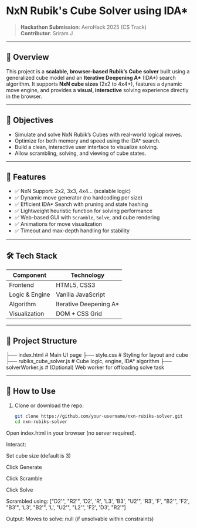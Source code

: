 # NxN Rubik's Cube Solver using IDA\*

> **Hackathon Submission**: AeroHack 2025 (CS Track)  
> **Contributor**: Sriram J

---

## 🚀 Overview

This project is a **scalable, browser-based Rubik’s Cube solver** built using a generalized cube model and an **Iterative Deepening A\*** (IDA*) search algorithm. It supports **NxN cube sizes** (2x2 to 4x4+), features a dynamic move engine, and provides a **visual, interactive** solving experience directly in the browser.

---

## 🎯 Objectives

- Simulate and solve NxN Rubik’s Cubes with real-world logical moves.
- Optimize for both memory and speed using the IDA* search.
- Build a clean, interactive user interface to visualize solving.
- Allow scrambling, solving, and viewing of cube states.

---

## 🧠 Features

- ✅ NxN Support: 2x2, 3x3, 4x4... (scalable logic)
- ✅ Dynamic move generator (no hardcoding per size)
- ✅ Efficient IDA* Search with pruning and state hashing
- ✅ Lightweight heuristic function for solving performance
- ✅ Web-based GUI with `Scramble`, `Solve`, and cube rendering
- ✅ Animations for move visualization
- ✅ Timeout and max-depth handling for stability

---

## 🛠️ Tech Stack

| Component     | Technology     |
|---------------|----------------|
| Frontend      | HTML5, CSS3    |
| Logic & Engine| Vanilla JavaScript |
| Algorithm     | Iterative Deepening A* |
| Visualization | DOM + CSS Grid |

---

## 📂 Project Structure

├── index.html # Main UI page
├── style.css # Styling for layout and cube
├── rubiks_cube_solver.js # Cube logic, engine, IDA* algorithm
├── solverWorker.js # (Optional) Web worker for offloading solve task


---

## 🧪 How to Use

1. Clone or download the repo:
   ```bash
   git clone https://github.com/your-username/nxn-rubiks-solver.git
   cd nxn-rubiks-solver
Open index.html in your browser (no server required).

Interact:

Set cube size (default is 3)

Click Generate

Click Scramble

Click Solve

Scrambled using:
["D2'", "R2'", 'D2', 'R', 'L3', 'B3', "U2'", 'R3', 'F', "B2'", 'F2', "B3'", 'L3', "B2'", 'L', "U2'", "L2'", 'F2', 'D3', "R2'"]

Output:
Moves to solve: null (if unsolvable within constraints)
